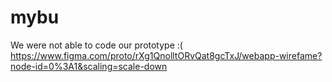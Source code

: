 # mybu
We were not able to code our prototype :(
https://www.figma.com/proto/rXg1QnolltORvQat8gcTxJ/webapp-wirefame?node-id=0%3A1&scaling=scale-down
